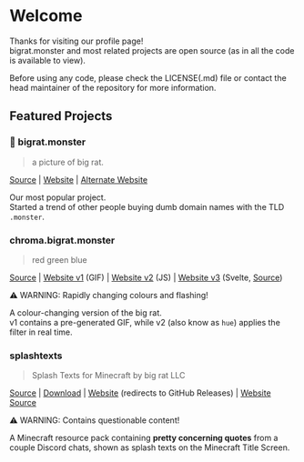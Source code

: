# Welcome

Thanks for visiting our profile page!  
bigrat.monster and most related projects are open source (as in all the code is available to view).  

Before using any code, please check the LICENSE(.md) file or contact the head maintainer of the repository for more information.

## Featured Projects

### 👑 bigrat.monster

> a picture of big rat.  

[Source](https://github.com/bigratmonster/bigrat.monster/) | [Website](https://bigrat.monster/) | [Alternate Website](https://bigrat.download/)

Our most popular project.  
Started a trend of other people buying dumb domain names with the TLD `.monster`.

### chroma.bigrat.monster

> red green blue

[Source](https://github.com/bigratmonster/chroma/) | [Website v1](https://chroma.bigrat.monster/) (GIF) | [Website v2](https://chroma.bigrat.monster/hue/) (JS) | [Website v3](https://chroma.snorlax.sh/) (Svelte, [Source](https://github.com/EmeraldSnorlax/svelterat.monster/))

⚠ WARNING: Rapidly changing colours and flashing!

A colour-changing version of the big rat.  
v1 contains a pre-generated GIF, while v2 (also know as `hue`) applies the filter in real time.

### splashtexts

> Splash Texts for Minecraft by big rat LLC

[Source](https://github.com/bigratmonster/splashtexts/) | [Download](https://github.com/bigratmonster/splashtexts/releases/latest/) | [Website](https://splash.bigrat.monster/) (redirects to GitHub Releases) | [Website Source](https://github.com/bigratmonster/splashtexts/tree/website/)

⚠ WARNING: Contains questionable content!

A Minecraft resource pack containing **pretty concerning quotes** from a couple Discord chats, shown as splash texts on the Minecraft Title Screen.
